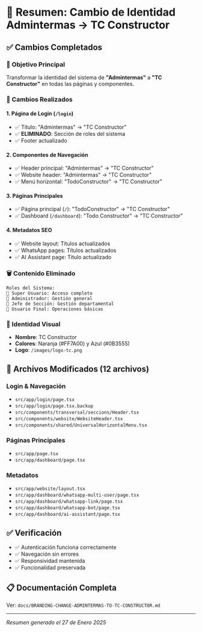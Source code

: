 # 🔄 Resumen: Cambio de Identidad Admintermas → TC Constructor

## ✅ Cambios Completados

### 🎯 Objetivo Principal
Transformar la identidad del sistema de **"Admintermas"** a **"TC Constructor"** en todas las páginas y componentes.

### 📝 Cambios Realizados

#### 1. **Página de Login** (`/login`)
- ✅ Título: "Admintermas" → "TC Constructor"
- ✅ **ELIMINADO**: Sección de roles del sistema
- ✅ Footer actualizado

#### 2. **Componentes de Navegación**
- ✅ Header principal: "Admintermas" → "TC Constructor"
- ✅ Website header: "Admintermas" → "TC Constructor"
- ✅ Menú horizontal: "TodoConstructor" → "TC Constructor"

#### 3. **Páginas Principales**
- ✅ Página principal (`/`): "TodoConstructor" → "TC Constructor"
- ✅ Dashboard (`/dashboard`): "Todo Constructor" → "TC Constructor"

#### 4. **Metadatos SEO**
- ✅ Website layout: Títulos actualizados
- ✅ WhatsApp pages: Títulos actualizados
- ✅ AI Assistant page: Título actualizado

### 🗑️ Contenido Eliminado
```
Roles del Sistema:
🔸 Super Usuario: Acceso completo
🔸 Administrador: Gestión general
🔸 Jefe de Sección: Gestión departamental
🔸 Usuario Final: Operaciones básicas
```

### 🎨 Identidad Visual
- **Nombre**: TC Constructor
- **Colores**: Naranja (#FF7A00) y Azul (#0B3555)
- **Logo**: `/images/logo-tc.png`

## 📁 Archivos Modificados (12 archivos)

### Login & Navegación
- `src/app/login/page.tsx`
- `src/app/login/page.tsx.backup`
- `src/components/transversal/seccions/Header.tsx`
- `src/components/website/WebsiteHeader.tsx`
- `src/components/shared/UniversalHorizontalMenu.tsx`

### Páginas Principales
- `src/app/page.tsx`
- `src/app/dashboard/page.tsx`

### Metadatos
- `src/app/website/layout.tsx`
- `src/app/dashboard/whatsapp-multi-user/page.tsx`
- `src/app/dashboard/whatsapp-link/page.tsx`
- `src/app/dashboard/whatsapp-bot/page.tsx`
- `src/app/dashboard/ai-assistant/page.tsx`

## ✅ Verificación
- ✅ Autenticación funciona correctamente
- ✅ Navegación sin errores
- ✅ Responsividad mantenida
- ✅ Funcionalidad preservada

## 📋 Documentación Completa
Ver: `docs/BRANDING-CHANGE-ADMINTERMAS-TO-TC-CONSTRUCTOR.md`

---
*Resumen generado el 27 de Enero 2025*
